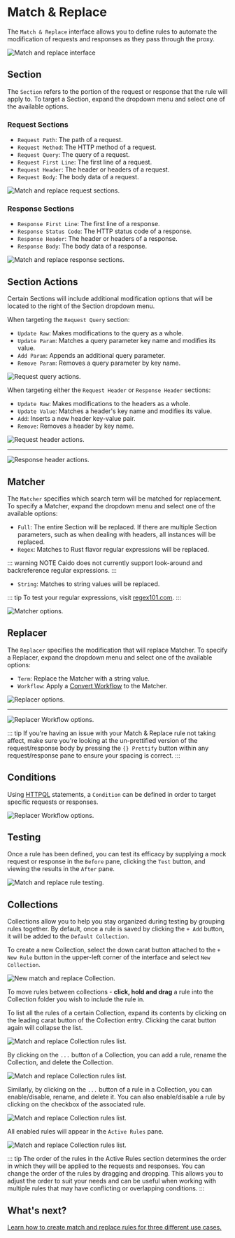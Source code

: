 # Match & Replace

The `Match & Replace` interface allows you to define rules to automate the modification of requests and responses as they pass through the proxy.

<img alt="Match and replace interface" src="/_images/match_and_replace.png" center/>

## Section

The `Section` refers to the portion of the request or response that the rule will apply to. To target a Section, expand the dropdown menu and select one of the available options.

### Request Sections

- `Request Path`: The path of a request.
- `Request Method`: The HTTP method of a request.
- `Request Query`: The query of a request.
- `Request First Line`: The first line of a request.
- `Request Header`: The header or headers of a request.
- `Request Body`: The body data of a request.

<img alt="Match and replace request sections." src="/_images/request_sections.png" center/>

### Response Sections

- `Response First Line`: The first line of a response.
- `Response Status Code`: The HTTP status code of a response.
- `Response Header`: The header or headers of a response.
- `Response Body`: The body data of a response.

<img alt="Match and replace response sections." src="/_images/response_sections.png" center/>

## Section Actions

Certain Sections will include additional modification options that will be located to the right of the Section dropdown menu.

When targeting the `Request Query` section:

- `Update Raw`: Makes modifications to the query as a whole.
- `Update Param`: Matches a query parameter key name and modifies its value.
- `Add Param`: Appends an additional query parameter.
- `Remove Param`: Removes a query parameter by key name.

<img alt="Request query actions." src="/_images/request_query_actions.png" center/>

When targeting either the `Request Header` or `Response Header` sections:

- `Update Raw`: Makes modifications to the headers as a whole.
- `Update Value`: Matches a header's key name and modifies its value.
- `Add`: Inserts a new header key-value pair.
- `Remove`: Removes a header by key name.

<img alt="Request header actions." src="/_images/request_header_actions.png" center/>

---

<img alt="Response header actions." src="/_images/response_header_actions.png" center/>

## Matcher

The `Matcher` specifies which search term will be matched for replacement. To specify a Matcher, expand the dropdown menu and select one of the available options:

- `Full`: The entire Section will be replaced. If there are multiple Section parameters, such as when dealing with headers, all instances will be replaced.
- `Regex`: Matches to Rust flavor regular expressions will be replaced.

::: warning NOTE
Caido does not currently support look-around and backreference regular expressions.
:::

- `String`: Matches to string values will be replaced.

::: tip
To test your regular expressions, visit [regex101.com](https://regex101.com/).
:::

<img alt="Matcher options." src="/_images/matcher.png" center/>

## Replacer

The `Replacer` specifies the modification that will replace Matcher. To specify a Replacer, expand the dropdown menu and select one of the available options:

- `Term`: Replace the Matcher with a string value.
- `Workflow`: Apply a [Convert Workflow](/concepts/workflows_intro.html#convert-workflows) to the Matcher.

<img alt="Replacer options." src="/_images/replacer.png" center/>

---

<img alt="Replacer Workflow options." src="/_images/replacer_workflow.png" center/>

::: tip
If you're having an issue with your Match & Replace rule not taking affect,
make sure you're looking at the un-prettified version of the request/response body by pressing the `{} Prettify` button within any request/response pane to ensure your spacing is correct.
:::

## Conditions

Using [HTTPQL](/reference/httpql.html) statements, a `Condition` can be defined in order to target specific requests or responses.

<img alt="Replacer Workflow options." src="/_images/match_replace_condition.png" center/>

## Testing

Once a rule has been defined, you can test its efficacy by supplying a mock request or response in the `Before` pane, clicking the `Test` button, and viewing the results in the `After` pane.

<img alt="Match and replace rule testing." src="/_images/match_replace_rule_test.png" center/>

## Collections

Collections allow you to help you stay organized during testing by grouping rules together. By default, once a rule is saved by clicking the `+ Add` button, it will be added to the `Default Collection`.

To create a new Collection, select the down carat button attached to the `+ New Rule` button in the upper-left corner of the interface and select `New Collection`.

<img alt="New match and replace Collection." src="/_images/match_replace_create_collection.png" center/>

To move rules between collections - **click, hold and drag** a rule into the Collection folder you wish to include the rule in.

To list all the rules of a certain Collection, expand its contents by clicking on the leading carat button of the Collection entry. Clicking the carat button again will collapse the list.

<img alt="Match and replace Collection rules list." src="/_images/match_replace_collection_list_rules.png" center/>

By clicking on the `...` button of a Collection, you can add a rule, rename the Collection, and delete the Collection.

<img alt="Match and replace Collection rules list." src="/_images/match_replace_collection_options.png" center/>

Similarly, by clicking on the `...` button of a rule in a Collection, you can enable/disable, rename, and delete it. You can also enable/disable a rule by clicking on the checkbox of the associated rule.

<img alt="Match and replace Collection rules list." src="/_images/match_replace_rule_options.png" center/>

All enabled rules will appear in the `Active Rules` pane.

<img alt="Match and replace Collection rules list." src="/_images/match_replace_active_rules.png" center/>

::: tip
The order of the rules in the Active Rules section determines the order in which they will be applied to the requests and responses. You can change the order of the rules by dragging and dropping. This allows you to adjust the order to suit your needs and can be useful when working with multiple rules that may have conflicting or overlapping conditions.
:::

## What's next?

[Learn how to create match and replace rules for three different use cases.](/guides/match_replace.md)

